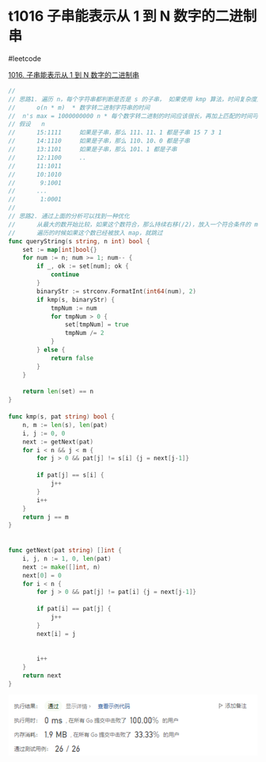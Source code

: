 # t1016 子串能表示从 1 到 N 数字的二进制串

<!--more-->
#leetcode 

[1016. 子串能表示从 1 到 N 数字的二进制串](https://leetcode.cn/problems/binary-string-with-substrings-representing-1-to-n/)

```go
//
// 思路1. 遍历 n，每个字符串都判断是否是 s 的子串， 如果使用 kmp 算法，时间复杂度是 s 的长度 m
//		o(n * m)  * 数字转二进制字符串的时间
//	n's max = 1000000000 n * 每个数字转二进制的时间应该很长，再加上匹配的时间可能会超时
// 假设	n
//		15:1111		如果是子串，那么 111、11、1 都是子串 15 7 3 1
//		14:1110		如果是子串，那么 110、10、0 都是子串
//		13:1101		如果是子串，那么 101、1 都是子串
//		12:1100		..
//		11:1011
//		10:1010
//		 9:1001
//		...
//		 1:0001
//
// 思路2. 通过上面的分析可以找到一种优化
//		从最大的数开始比较，如果这个数符合，那么持续右移(/2)，放入一个符合条件的 map，
//		遍历的时候如果这个数已经被放入 map，就跳过
func queryString(s string, n int) bool {
	set := map[int]bool{}
	for num := n; num >= 1; num-- {
		if _, ok := set[num]; ok {
			continue
		}
		binaryStr := strconv.FormatInt(int64(num), 2)
		if kmp(s, binaryStr) {
			tmpNum := num
			for tmpNum > 0 {
				set[tmpNum] = true
				tmpNum /= 2
			}
		} else {
			return false
		}
	}

	return len(set) == n
}

func kmp(s, pat string) bool {
	n, m := len(s), len(pat)
	i, j := 0, 0
	next := getNext(pat)
	for i < n && j < m {
		for j > 0 && pat[j] != s[i] {j = next[j-1]}

		if pat[j] == s[i] {
			j++
		}
		i++
	}
	return j == m
}


func getNext(pat string) []int {
	i, j, n := 1, 0, len(pat)
	next := make([]int, n)
	next[0] = 0
	for i < n {
		for j > 0 && pat[j] != pat[i] {j = next[j-1]}

		if pat[i] == pat[j] {
			j++
		}
		next[i] = j


		i++
	}
	return next
}
```

![](images/posts/Pasted%20image%2020230511154025.png)
